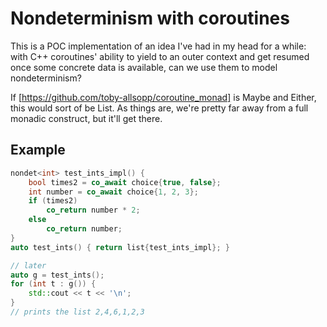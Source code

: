 # Nondeterminism with coroutines

This is a POC implementation of an idea I've had in my head for a while: with C++ coroutines' ability to yield to an outer context and get resumed once some concrete data is available, can we use them to model nondeterminism?

If [https://github.com/toby-allsopp/coroutine_monad] is Maybe and Either, this would sort of be List. As things are, we're pretty far away from a full monadic construct, but it'll get there.

## Example

``` cpp
nondet<int> test_ints_impl() {
    bool times2 = co_await choice{true, false};
    int number = co_await choice{1, 2, 3};
    if (times2)
        co_return number * 2;
    else
        co_return number;
}
auto test_ints() { return list{test_ints_impl}; }

// later
auto g = test_ints();
for (int t : g()) {
    std::cout << t << '\n';
}
// prints the list 2,4,6,1,2,3
```